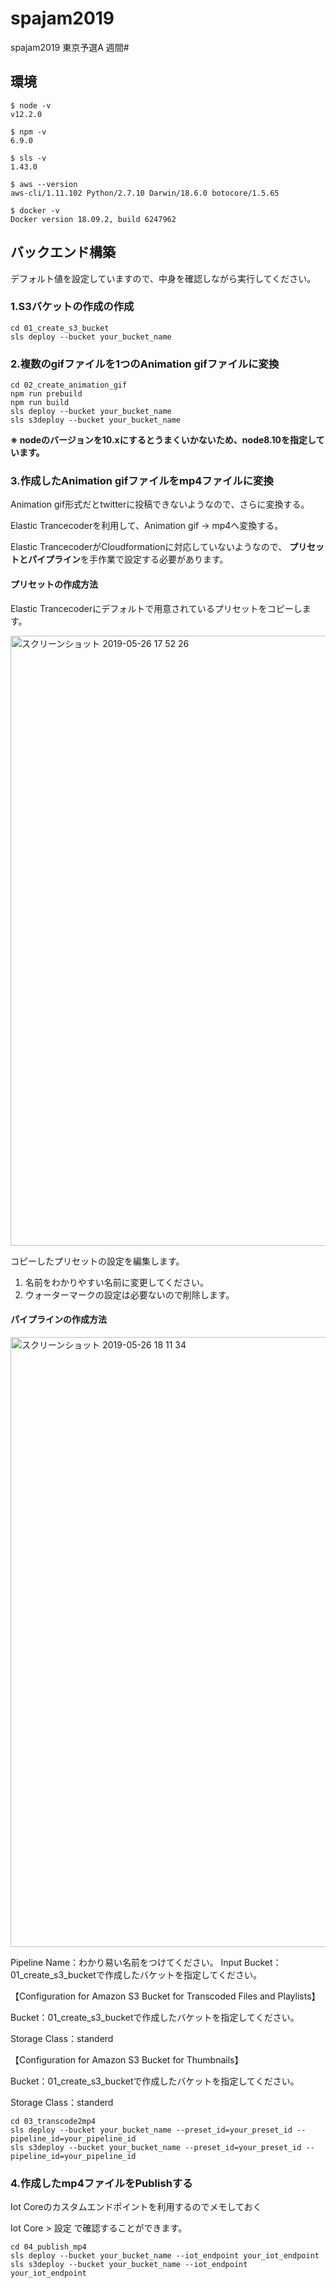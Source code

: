 # spajam2019
spajam2019 東京予選A 週間#

## 環境

```
$ node -v
v12.2.0

$ npm -v
6.9.0

$ sls -v
1.43.0

$ aws --version
aws-cli/1.11.102 Python/2.7.10 Darwin/18.6.0 botocore/1.5.65

$ docker -v
Docker version 18.09.2, build 6247962

```

## バックエンド構築
デフォルト値を設定していますので、中身を確認しながら実行してください。

### 1.S3バケットの作成の作成

```
cd 01_create_s3_bucket
sls deploy --bucket your_bucket_name
```

### 2.複数のgifファイルを1つのAnimation gifファイルに変換

```
cd 02_create_animation_gif
npm run prebuild
npm run build
sls deploy --bucket your_bucket_name
sls s3deploy --bucket your_bucket_name
```


**※ nodeのバージョンを10.xにするとうまくいかないため、node8.10を指定しています。**


### 3.作成したAnimation gifファイルをmp4ファイルに変換

Animation gif形式だとtwitterに投稿できないようなので、さらに変換する。

Elastic Trancecoderを利用して、Animation gif → mp4へ変換する。

Elastic TrancecoderがCloudformationに対応していないようなので、
**プリセットとパイプライン**を手作業で設定する必要があります。

#### プリセットの作成方法

Elastic Trancecoderにデフォルトで用意されているプリセットをコピーします。

<img width="976" alt="スクリーンショット 2019-05-26 17 52 26" src="https://user-images.githubusercontent.com/11880332/58379608-b655f800-7fe0-11e9-9b6d-fb7a140b9f0f.png">


コピーしたプリセットの設定を編集します。

1. 名前をわかりやすい名前に変更してください。
2. ウォーターマークの設定は必要ないので削除します。

#### パイプラインの作成方法

<img width="976" alt="スクリーンショット 2019-05-26 18 11 34" src="https://user-images.githubusercontent.com/11880332/58379678-e225ad80-7fe1-11e9-8124-aa3dc15c1c32.png">

Pipeline Name：わかり易い名前をつけてください。
Input Bucket：01_create_s3_bucketで作成したバケットを指定してください。

【Configuration for Amazon S3 Bucket for Transcoded Files and Playlists】

Bucket：01_create_s3_bucketで作成したバケットを指定してください。

Storage Class：standerd

【Configuration for Amazon S3 Bucket for Thumbnails】

Bucket：01_create_s3_bucketで作成したバケットを指定してください。

Storage Class：standerd


```
cd 03_transcode2mp4
sls deploy --bucket your_bucket_name --preset_id=your_preset_id --pipeline_id=your_pipeline_id
sls s3deploy --bucket your_bucket_name --preset_id=your_preset_id --pipeline_id=your_pipeline_id

```

### 4.作成したmp4ファイルをPublishする

Iot Coreのカスタムエンドポイントを利用するのでメモしておく

Iot Core > 設定 で確認することができます。

```
cd 04_publish_mp4
sls deploy --bucket your_bucket_name --iot_endpoint your_iot_endpoint
sls s3deploy --bucket your_bucket_name --iot_endpoint your_iot_endpoint
```
